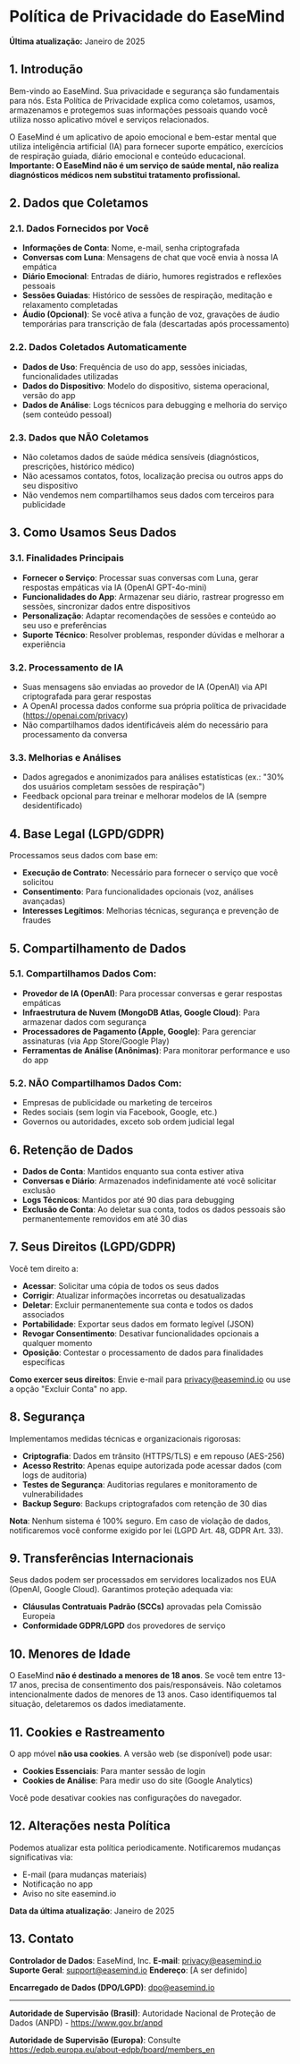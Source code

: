 # Política de Privacidade do EaseMind

**Última atualização:** Janeiro de 2025

## 1. Introdução

Bem-vindo ao EaseMind. Sua privacidade e segurança são fundamentais para nós. Esta Política de Privacidade explica como coletamos, usamos, armazenamos e protegemos suas informações pessoais quando você utiliza nosso aplicativo móvel e serviços relacionados.

O EaseMind é um aplicativo de apoio emocional e bem-estar mental que utiliza inteligência artificial (IA) para fornecer suporte empático, exercícios de respiração guiada, diário emocional e conteúdo educacional. **Importante: O EaseMind não é um serviço de saúde mental, não realiza diagnósticos médicos nem substitui tratamento profissional.**

## 2. Dados que Coletamos

### 2.1. Dados Fornecidos por Você
- **Informações de Conta**: Nome, e-mail, senha criptografada
- **Conversas com Luna**: Mensagens de chat que você envia à nossa IA empática
- **Diário Emocional**: Entradas de diário, humores registrados e reflexões pessoais
- **Sessões Guiadas**: Histórico de sessões de respiração, meditação e relaxamento completadas
- **Áudio (Opcional)**: Se você ativa a função de voz, gravações de áudio temporárias para transcrição de fala (descartadas após processamento)

### 2.2. Dados Coletados Automaticamente
- **Dados de Uso**: Frequência de uso do app, sessões iniciadas, funcionalidades utilizadas
- **Dados do Dispositivo**: Modelo do dispositivo, sistema operacional, versão do app
- **Dados de Análise**: Logs técnicos para debugging e melhoria do serviço (sem conteúdo pessoal)

### 2.3. Dados que NÃO Coletamos
- Não coletamos dados de saúde médica sensíveis (diagnósticos, prescrições, histórico médico)
- Não acessamos contatos, fotos, localização precisa ou outros apps do seu dispositivo
- Não vendemos nem compartilhamos seus dados com terceiros para publicidade

## 3. Como Usamos Seus Dados

### 3.1. Finalidades Principais
- **Fornecer o Serviço**: Processar suas conversas com Luna, gerar respostas empáticas via IA (OpenAI GPT-4o-mini)
- **Funcionalidades do App**: Armazenar seu diário, rastrear progresso em sessões, sincronizar dados entre dispositivos
- **Personalização**: Adaptar recomendações de sessões e conteúdo ao seu uso e preferências
- **Suporte Técnico**: Resolver problemas, responder dúvidas e melhorar a experiência

### 3.2. Processamento de IA
- Suas mensagens são enviadas ao provedor de IA (OpenAI) via API criptografada para gerar respostas
- A OpenAI processa dados conforme sua própria política de privacidade (https://openai.com/privacy)
- Não compartilhamos dados identificáveis além do necessário para processamento da conversa

### 3.3. Melhorias e Análises
- Dados agregados e anonimizados para análises estatísticas (ex.: "30% dos usuários completam sessões de respiração")
- Feedback opcional para treinar e melhorar modelos de IA (sempre desidentificado)

## 4. Base Legal (LGPD/GDPR)

Processamos seus dados com base em:
- **Execução de Contrato**: Necessário para fornecer o serviço que você solicitou
- **Consentimento**: Para funcionalidades opcionais (voz, análises avançadas)
- **Interesses Legítimos**: Melhorias técnicas, segurança e prevenção de fraudes

## 5. Compartilhamento de Dados

### 5.1. Compartilhamos Dados Com:
- **Provedor de IA (OpenAI)**: Para processar conversas e gerar respostas empáticas
- **Infraestrutura de Nuvem (MongoDB Atlas, Google Cloud)**: Para armazenar dados com segurança
- **Processadores de Pagamento (Apple, Google)**: Para gerenciar assinaturas (via App Store/Google Play)
- **Ferramentas de Análise (Anônimas)**: Para monitorar performance e uso do app

### 5.2. NÃO Compartilhamos Dados Com:
- Empresas de publicidade ou marketing de terceiros
- Redes sociais (sem login via Facebook, Google, etc.)
- Governos ou autoridades, exceto sob ordem judicial legal

## 6. Retenção de Dados

- **Dados de Conta**: Mantidos enquanto sua conta estiver ativa
- **Conversas e Diário**: Armazenados indefinidamente até você solicitar exclusão
- **Logs Técnicos**: Mantidos por até 90 dias para debugging
- **Exclusão de Conta**: Ao deletar sua conta, todos os dados pessoais são permanentemente removidos em até 30 dias

## 7. Seus Direitos (LGPD/GDPR)

Você tem direito a:
- **Acessar**: Solicitar uma cópia de todos os seus dados
- **Corrigir**: Atualizar informações incorretas ou desatualizadas
- **Deletar**: Excluir permanentemente sua conta e todos os dados associados
- **Portabilidade**: Exportar seus dados em formato legível (JSON)
- **Revogar Consentimento**: Desativar funcionalidades opcionais a qualquer momento
- **Oposição**: Contestar o processamento de dados para finalidades específicas

**Como exercer seus direitos**: Envie e-mail para privacy@easemind.io ou use a opção "Excluir Conta" no app.

## 8. Segurança

Implementamos medidas técnicas e organizacionais rigorosas:
- **Criptografia**: Dados em trânsito (HTTPS/TLS) e em repouso (AES-256)
- **Acesso Restrito**: Apenas equipe autorizada pode acessar dados (com logs de auditoria)
- **Testes de Segurança**: Auditorias regulares e monitoramento de vulnerabilidades
- **Backup Seguro**: Backups criptografados com retenção de 30 dias

**Nota**: Nenhum sistema é 100% seguro. Em caso de violação de dados, notificaremos você conforme exigido por lei (LGPD Art. 48, GDPR Art. 33).

## 9. Transferências Internacionais

Seus dados podem ser processados em servidores localizados nos EUA (OpenAI, Google Cloud). Garantimos proteção adequada via:
- **Cláusulas Contratuais Padrão (SCCs)** aprovadas pela Comissão Europeia
- **Conformidade GDPR/LGPD** dos provedores de serviço

## 10. Menores de Idade

O EaseMind **não é destinado a menores de 18 anos**. Se você tem entre 13-17 anos, precisa de consentimento dos pais/responsáveis. Não coletamos intencionalmente dados de menores de 13 anos. Caso identifiquemos tal situação, deletaremos os dados imediatamente.

## 11. Cookies e Rastreamento

O app móvel **não usa cookies**. A versão web (se disponível) pode usar:
- **Cookies Essenciais**: Para manter sessão de login
- **Cookies de Análise**: Para medir uso do site (Google Analytics)

Você pode desativar cookies nas configurações do navegador.

## 12. Alterações nesta Política

Podemos atualizar esta política periodicamente. Notificaremos mudanças significativas via:
- E-mail (para mudanças materiais)
- Notificação no app
- Aviso no site easemind.io

**Data da última atualização**: Janeiro de 2025

## 13. Contato

**Controlador de Dados**: EaseMind, Inc.
**E-mail**: privacy@easemind.io
**Suporte Geral**: support@easemind.io
**Endereço**: [A ser definido]

**Encarregado de Dados (DPO/LGPD)**: dpo@easemind.io

---

**Autoridade de Supervisão (Brasil)**: Autoridade Nacional de Proteção de Dados (ANPD) - https://www.gov.br/anpd

**Autoridade de Supervisão (Europa)**: Consulte https://edpb.europa.eu/about-edpb/board/members_en